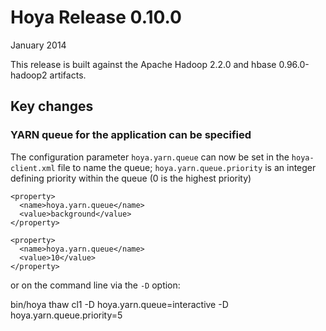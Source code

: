<!---
  Licensed under the Apache License, Version 2.0 (the "License");
  you may not use this file except in compliance with the License.
  You may obtain a copy of the License at
  
   http://www.apache.org/licenses/LICENSE-2.0
  
  Unless required by applicable law or agreed to in writing, software
  distributed under the License is distributed on an "AS IS" BASIS,
  WITHOUT WARRANTIES OR CONDITIONS OF ANY KIND, either express or implied.
  See the License for the specific language governing permissions and
  limitations under the License. See accompanying LICENSE file.
-->
  
# Hoya Release 0.10.0

January 2014

This release is built against the Apache Hadoop 2.2.0 and hbase 0.96.0-hadoop2
artifacts. 


## Key changes

### YARN queue for the application can be specified

The configuration parameter `hoya.yarn.queue` can now be set
in the `hoya-client.xml` file to name the queue; `hoya.yarn.queue.priority`
is an integer defining priority within the queue (0 is the highest priority)

    <property>
      <name>hoya.yarn.queue</name>
      <value>background</value>
    </property>

    <property>
      <name>hoya.yarn.queue</name>
      <value>10</value>
    </property>

or on the command line via the `-D` option:

  bin/hoya  thaw cl1  -D hoya.yarn.queue=interactive -D hoya.yarn.queue.priority=5 
  
  
